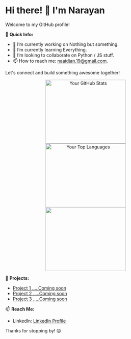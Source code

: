 # Hi there! 👋 I'm Narayan

Welcome to my GitHub profile!

🚀 **Quick Info:**
- 🔭 I’m currently working on Nothing but something.
- 🌱 I’m currently learning Everything.
- 👯 I’m looking to collaborate on Python / JS stuff.
- 📫 How to reach me: naaidjan.19@gmail.com.

Let's connect and build something awesome together!

<div align="center">
    <div style="width: 50%; height: 200px;">
        <img src="https://github-readme-stats.vercel.app/api?username=Narayan-21&show_icons=true&theme=dark" alt="Your GitHub Stats" style="height: 100%;">
    </div>
    <div style="width: 50%; height: 200px;">
        <img src="https://github-readme-streak-stats.herokuapp.com/?user=Narayan-21&theme=dark&hide_border=false" alt="Your Top Languages" style="height: 100%;">
    </div>
    <div style="width: 50%; height: 200px;">
        <img src="https://github-readme-stats.vercel.app/api/top-langs/?username=Narayan-21&theme=dark&hide_border=false&include_all_commits=true&count_private=true&layout=compact" style="height: 100%;">
    </div>
</div>


🌟 **Projects:**
- [Project 1 .....Coming soon](#)
- [Project 2 .....Coming soon](#)
- [Project 3 .....Coming soon](#)

📫 **Reach Me:**
- LinkedIn: [LinkedIn Profile](https://www.linkedin.com/in/nryn-221/)

Thanks for stopping by! 😊
